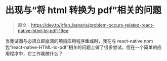# 出现与“将 html 转换为 pdf”相关的问题

> 原文：<https://dev.to/irfan_banaris/problem-occurs-related-react-native-html-to-pdf-19ee>

当我试图与必须立即崩溃的项目应用程序集成时，我在与 react-native npm 包“react-native-HTML-to-pdf”相关的问题上做了很多尝试，但在一个简单的应用程序中，它工作我做什么？